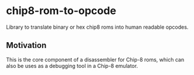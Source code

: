 # chip8-rom-to-opcode
Library to translate binary or hex chip8 roms into human readable opcodes.

## Motivation

This is the core component of a disassembler for Chip-8 roms, which can also be uses as a debugging tool in a Chip-8 emulator.


